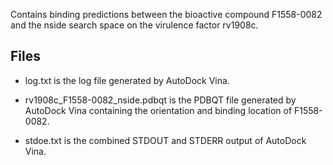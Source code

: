 Contains binding predictions between the bioactive compound F1558-0082 and the nside search space on the virulence factor rv1908c.

## Files

- log.txt is the log file generated by AutoDock Vina.

- rv1908c_F1558-0082_nside.pdbqt is the PDBQT file generated by AutoDock Vina containing the orientation and binding location of F1558-0082.

- stdoe.txt is the combined STDOUT and STDERR output of AutoDock Vina.

